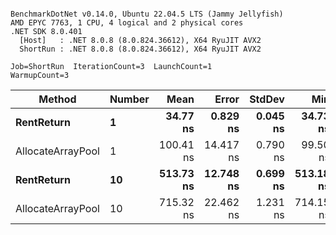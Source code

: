 ```

BenchmarkDotNet v0.14.0, Ubuntu 22.04.5 LTS (Jammy Jellyfish)
AMD EPYC 7763, 1 CPU, 4 logical and 2 physical cores
.NET SDK 8.0.401
  [Host]   : .NET 8.0.8 (8.0.824.36612), X64 RyuJIT AVX2
  ShortRun : .NET 8.0.8 (8.0.824.36612), X64 RyuJIT AVX2

Job=ShortRun  IterationCount=3  LaunchCount=1  
WarmupCount=3  

```
| Method            | Number | Mean      | Error     | StdDev   | Min       | Max       | Allocated |
|------------------ |------- |----------:|----------:|---------:|----------:|----------:|----------:|
| **RentReturn**        | **1**      |  **34.77 ns** |  **0.829 ns** | **0.045 ns** |  **34.73 ns** |  **34.82 ns** |         **-** |
| AllocateArrayPool | 1      | 100.41 ns | 14.417 ns | 0.790 ns |  99.50 ns | 100.94 ns |         - |
| **RentReturn**        | **10**     | **513.73 ns** | **12.748 ns** | **0.699 ns** | **513.18 ns** | **514.52 ns** |         **-** |
| AllocateArrayPool | 10     | 715.32 ns | 22.462 ns | 1.231 ns | 714.15 ns | 716.61 ns |         - |
